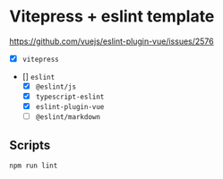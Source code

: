 # Vitepress + eslint template

https://github.com/vuejs/eslint-plugin-vue/issues/2576

- [x] `vitepress`
- [] `eslint`
  - [x] `@eslint/js`
  - [x] `typescript-eslint`
  - [x] `eslint-plugin-vue`
  - [ ] `@eslint/markdown`

## Scripts 

```sh
npm run lint
```
